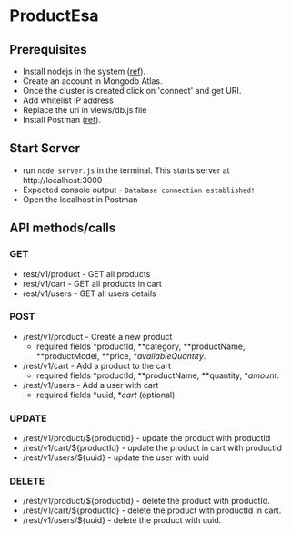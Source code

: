 # ProductEsa

## Prerequisites
- Install nodejs in the system ([ref](https://nodejs.org/en/download/)).
- Create an account in Mongodb Atlas.
- Once the cluster is created click on 'connect' and get URI.
- Add whitelist IP address
- Replace the uri in views/db.js file
- Install Postman ([ref](https://www.postman.com/)).

## Start Server
- run `node server.js` in the terminal. This starts server at http://localhost:3000
 - Expected console output - `Database connection established!`
- Open the localhost in Postman

## API methods/calls

### GET
- rest/v1/product - GET all products
- rest/v1/cart - GET all products in cart
- rest/v1/users - GET all users details
### POST
- /rest/v1/product - Create a new product
  - required fields *productId, **category, **productName, **productModel, **price, **availableQuantity*.
- /rest/v1/cart - Add a product to the cart
  - required fields *productId, **productName, **quantity, **amount*.
- /rest/v1/users - Add a user with cart
  - required fields *uuid, **cart* (optional).
 
### UPDATE
- /rest/v1/product/${productId} - update the product with productId
- /rest/v1/cart/${productId} - update the product in cart with productId
- /rest/v1/users/${uuid} - update the user with uuid

### DELETE
- /rest/v1/product/${productId} - delete the product with productId.
- /rest/v1/cart/${productId} - delete the product with productId in cart.
- /rest/v1/users/${uuid} - delete the product with uuid.
